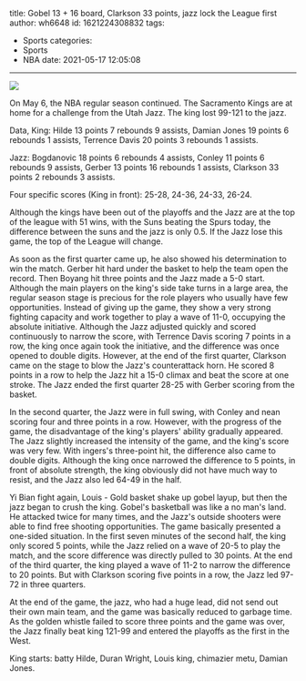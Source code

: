 title: Gobel 13 + 16 board, Clarkson 33 points, jazz lock the League first
author: wh6648
id: 1621224308832
tags: 
- Sports
categories: 
- Sports
- NBA
date: 2021-05-17 12:05:08
---
![](https://p6.itc.cn/q_70/images01/20210517/1c4e005c5ded48f5a562e1066dc75e79.jpeg)


On May 6, the NBA regular season continued. The Sacramento Kings are at home for a challenge from the Utah Jazz. The king lost 99-121 to the jazz.

Data, King: Hilde 13 points 7 rebounds 9 assists, Damian Jones 19 points 6 rebounds 1 assists, Terrence Davis 20 points 3 rebounds 1 assists.

Jazz: Bogdanovic 18 points 6 rebounds 4 assists, Conley 11 points 6 rebounds 9 assists, Gerber 13 points 16 rebounds 1 assists, Clarkson 33 points 2 rebounds 3 assists.

Four specific scores (King in front): 25-28, 24-36, 24-33, 26-24.

Although the kings have been out of the playoffs and the Jazz are at the top of the league with 51 wins, with the Suns beating the Spurs today, the difference between the suns and the jazz is only 0.5. If the Jazz lose this game, the top of the League will change.

As soon as the first quarter came up, he also showed his determination to win the match. Gerber hit hard under the basket to help the team open the record. Then Boyang hit three points and the Jazz made a 5-0 start. Although the main players on the king's side take turns in a large area, the regular season stage is precious for the role players who usually have few opportunities. Instead of giving up the game, they show a very strong fighting capacity and work together to play a wave of 11-0, occupying the absolute initiative. Although the Jazz adjusted quickly and scored continuously to narrow the score, with Terrence Davis scoring 7 points in a row, the king once again took the initiative, and the difference was once opened to double digits. However, at the end of the first quarter, Clarkson came on the stage to blow the Jazz's counterattack horn. He scored 8 points in a row to help the Jazz hit a 15-0 climax and beat the score at one stroke. The Jazz ended the first quarter 28-25 with Gerber scoring from the basket.

In the second quarter, the Jazz were in full swing, with Conley and nean scoring four and three points in a row. However, with the progress of the game, the disadvantage of the king's players' ability gradually appeared. The Jazz slightly increased the intensity of the game, and the king's score was very few. With ingers's three-point hit, the difference also came to double digits. Although the king once narrowed the difference to 5 points, in front of absolute strength, the king obviously did not have much way to resist, and the Jazz also led 64-49 in the half.

Yi Bian fight again, Louis - Gold basket shake up gobel layup, but then the jazz began to crush the king. Gobel's basketball was like a no man's land. He attacked twice for many times, and the Jazz's outside shooters were able to find free shooting opportunities. The game basically presented a one-sided situation. In the first seven minutes of the second half, the king only scored 5 points, while the Jazz relied on a wave of 20-5 to play the match, and the score difference was directly pulled to 30 points. At the end of the third quarter, the king played a wave of 11-2 to narrow the difference to 20 points. But with Clarkson scoring five points in a row, the Jazz led 97-72 in three quarters.

At the end of the game, the jazz, who had a huge lead, did not send out their own main team, and the game was basically reduced to garbage time. As the golden whistle failed to score three points and the game was over, the Jazz finally beat king 121-99 and entered the playoffs as the first in the West.

King starts: batty Hilde, Duran Wright, Louis king, chimazier metu, Damian Jones.

